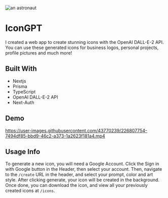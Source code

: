 ![an astronaut](https://user-images.githubusercontent.com/43770239/226808918-921a37ee-6e02-410b-aaab-60330d7e228f.png)
# IconGPT

I created a web app to create stunning icons with the OpenAI DALL-E-2 API. You can use these generated icons for business logos, personal projects, profile pictures and much more!

## Built With
- Nextjs
- Prisma
- TypeScript
- OpenAI DALL-E-2 API
- Next-Auth

## Demo
https://user-images.githubusercontent.com/43770239/226807754-7494df85-bbd9-46c2-a373-1a2623f181a4.mp4

## Usage Info
To generate a new icon, you will need a Google Account. Click the Sign in with Google button in the Header, then select your account. Then, navigate to the `/create` URL in the header, and select your prompt, color and art style. After clicking generate, your icon will be created in the background. Once done, you can download the icon, and view all your previously created icons at `/icons`.
